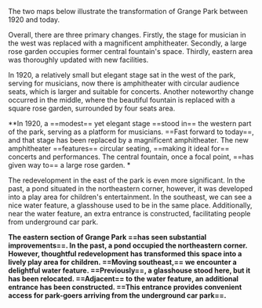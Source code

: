 The two maps below illustrate the transformation of Grange Park between 1920 and today.

Overall, there are three primary changes. Firstly, the stage for musician in the west was replaced with a magnificent amphitheater. Secondly, a large rose garden occupies former central fountain's space. Thirdly, eastern area was thoroughly updated with new facilities.

In 1920, a relatively small but elegant stage sat in the west of the park, serving for musicians, now there is amphitheater with circular audience seats, which is larger and suitable for concerts. Another noteworthy change occurred in the middle, where the beautiful fountain is replaced with a square rose garden, surrounded by four seats area.

**In 1920, a ==modest== yet elegant stage ==stood in== the western part of the park, serving as a platform for musicians. ==Fast forward to today==, and that stage has been replaced by a magnificent amphitheater. The new amphitheater ==features== circular seating, ==making it ideal for== concerts and performances. The central fountain, once a focal point, ==has given way to== a large rose garden. *

The redevelopment in the east of the park is even more significant. In the past, a pond situated in the northeastern corner, however, it was developed into a play area for children's entertainment. In the southeast, we can see a nice water feature, a glasshouse used to be in the same place. Additionally, near the water feature, an extra entrance is constructed, facilitating people from underground car park.

**The eastern section of Grange Park ==has seen substantial improvements==. In the past, a pond occupied the northeastern corner. However, thoughtful redevelopment has transformed this space into a lively play area for children. ==Moving southeast,== we encounter a delightful water feature. ==Previously==, a glasshouse stood here, but it has been relocated. ==Adjacent== to the water feature, an additional entrance has been constructed. ==This entrance provides convenient access for park-goers arriving from the underground car park==.**
